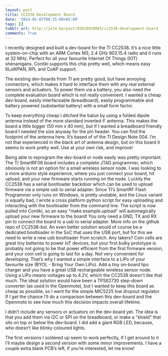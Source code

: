 ```yaml
---
layout: post
title: CC2538 Development Board
date: '2014-05-07T09:15:00+02:00'
tags: []
tumblr_url: http://jelm.be/post/85018928065/cc2538-development-board
comments: True
---
```

I recently designed and built a dev-board for the TI CC2538. It’s a nice little system-on-chip with an ARM Cortex M3, 2.4 GHz 802.15.4 radio and it runs at 32 MHz. Perfect for all your favourite Internet Of Things (IOT) shenanigans. Contiki supports this chip pretty well, which means easy 6LoWPAN, RPL and CoAP support.




The existing dev-boards from TI are pretty good, but have annoying connectors, which makes it hard to interface them with any real external sensors and actuators. To power them via a battery, you also need the complete evaluation board which is not really convenient.
I wanted a cheap dev-board, easily interfaceable (breadboard), easily programmable and battery powered (substantial battery) with a small form factor.




To keep everything cheap I ditched the balun by using a folded dipole antenna instead of the more standard inverted-F antenna. This makes the board a little bigger (50 mm x 40 mm), but If I wanted a breadboard friendly board I needed the size anyway for the pin header. You can find the footprint of the antenna here. It’s based of of the TI Design Note 004. I’m not that experienced in the black art of antenna design, but on this board it seems to work pretty well. Use at your own risk, and improve!


Being able to reprogram the dev-board or node easily was pretty important. The TI SmartRF06 board includes a complete JTAG programmer, which obviously is not an option for a small wireless sensor node. I was looking to a more arduino style experience, where you just connect your board, hit upload, and your new firmware starts running on the node. Luckily the CC2538 has a serial bootloader backdoor which can be used to upload firmware via a simple usb to serial adapter. Since TI’s SmartRF Flash Programmer only runs on Windows, is pretty unstable, and the Linux variant is equally bad, I wrote a cross platform python script for easy uploading and interacting with the bootloader from the command line. The script is now pulled into Contiki, so an easy “make example.upload” will automagically upload your new firmware to the board! You only need a GND, TX and RX pin to connect the board to a usb to serial adapter. More info on the github repo of CC2538-bsl. An even better solution would of course be a dedicated bootloader in the SoC that uses the USB port, but for this we need to write a new usb bootloader from scratch. Any takers?
Coin cells are great tiny batteries to power IoT devices, but your first bulky prototype is probably not going to be that power efficient from the first firmware version, and your coin cell is going to last for a day. Not very convenient for developing. That’s why I wanted a simple interface to a LiPo of your favourite size (BYOL - Bring Your Own LiPo). Add a tiny on-board lipo charger and you have a great USB rechargeable wireless sensor node. Using a LiPo means voltages up to 4.2V, which the CC2538 doesn’t like that much. The ideal solution would have been a TPS62730 step-down converter (as used in the Openmote), but I wanted to keep this board as cheap as possible, so I went for the simple MIC5225 low dropout regulator. If I get the chance I’ll do a comparison between this dev-board and the Openmote to see how much this decision impacts overall lifetime.


I didn’t include any sensors or actuators on the dev-board yet. The idea is that you add them via I2C or SPI on the breadboard, or make a “shield” that sits on top or below the dev-board. I did add a giant RGB LED, because, who doesn’t like blinky coloured lights.


The first versions I soldered up seem to work perfectly, if I get around to it I’ll maybe design a second version with some minor improvements. I have a couple extra blank PCB’s left, if you’re interested, let me know!

